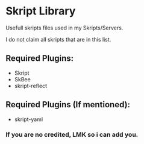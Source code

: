 # Skript Library
Usefull skripts files used in my Skripts/Servers.

I do not claim all skripts that are in this list.

## Required Plugins:
- Skript 
- SkBee
- skript-reflect

## Required Plugins (If mentioned):
- skript-yaml

### If you are no credited, LMK so i can add you.